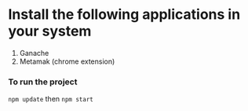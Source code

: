 # Install the  following applications in your system
 1. Ganache
 2. Metamak (chrome extension)
### To run the project
`npm update` then 
`npm start`

